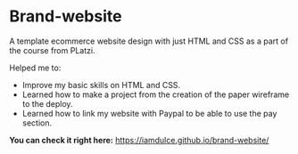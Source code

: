 # Brand-website

A template ecommerce website design with just HTML and CSS as a part of the course from PLatzi. 

Helped me to:
- Improve my basic skills on HTML and CSS.
- Learned how to make a project from the creation of the paper wireframe to the deploy.
- Learned how to link my website with Paypal to be able to use the pay section.

**You can check it right here:** https://iamdulce.github.io/brand-website/
